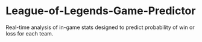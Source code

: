 # League-of-Legends-Game-Predictor
Real-time analysis of in-game stats designed to predict probability of win or loss for each team.
